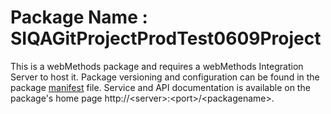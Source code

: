 # Package Name : SIQAGitProjectProdTest0609Project
This is a webMethods package and requires a webMethods Integration Server to host it. Package versioning and configuration can be found in the package [manifest](./SIQAGitProjectProdTest0609Project/manifest.v3) file. Service and API documentation is available on the package's home page http://&lt;server&gt;:&lt;port&gt;/&lt;packagename>.